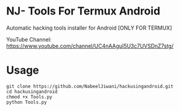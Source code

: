 # NJ- Tools For Termux Android

Automatic hacking tools installer for Android [ONLY FOR TERMUX]


YouTube Channel: https://www.youtube.com/channel/UC4nAAguI5U3c7UVSDnZ7stg/


# Usage
```
git clone https://github.com/NabeelJiwani/hackusingandroid.git
cd hackusingandroid
chmod +x Tools.py
python Tools.py
```

